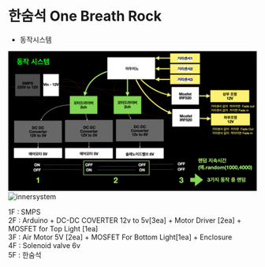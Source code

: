 # 한숨석  One Breath Rock
* 동작시스템


![](/sighrock_layout.jpeg)
![innersystem](https://user-images.githubusercontent.com/34053864/208602048-fa013c54-7284-4fae-8df1-81066a2b5fa8.png)

1F : SMPS<br>
2F : Arduino + DC-DC COVERTER 12v to 5v[3ea] + Motor Driver [2ea] + MOSFET for Top Light [1ea]<br>
3F : Air Motor 5V [2ea] + MOSFET For Bottom Light[1ea] + Enclosure <br> 
4F : Solenoid valve 6v <br>
5F : 한숨석
